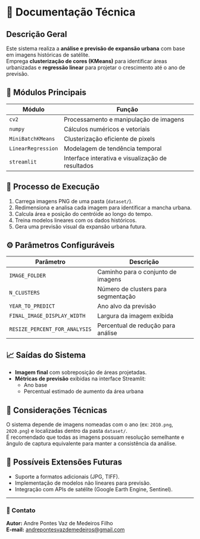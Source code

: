 # 📘 Documentação Técnica

## Descrição Geral
Este sistema realiza a **análise e previsão de expansão urbana** com base em imagens históricas de satélite.  
Emprega **clusterização de cores (KMeans)** para identificar áreas urbanizadas e **regressão linear** para projetar o crescimento até o ano de previsão.

## 📑 Módulos Principais

| Módulo | Função |
|--------|---------|
| `cv2` | Processamento e manipulação de imagens |
| `numpy` | Cálculos numéricos e vetoriais |
| `MiniBatchKMeans` | Clusterização eficiente de pixels |
| `LinearRegression` | Modelagem de tendência temporal |
| `streamlit` | Interface interativa e visualização de resultados |

## 🧩 Processo de Execução

1. Carrega imagens PNG de uma pasta (`dataset/`).
2. Redimensiona e analisa cada imagem para identificar a mancha urbana.
3. Calcula área e posição do centróide ao longo do tempo.
4. Treina modelos lineares com os dados históricos.
5. Gera uma previsão visual da expansão urbana futura.

## ⚙️ Parâmetros Configuráveis

| Parâmetro | Descrição |
|------------|------------|
| `IMAGE_FOLDER` | Caminho para o conjunto de imagens |
| `N_CLUSTERS` | Número de clusters para segmentação |
| `YEAR_TO_PREDICT` | Ano alvo da previsão |
| `FINAL_IMAGE_DISPLAY_WIDTH` | Largura da imagem exibida |
| `RESIZE_PERCENT_FOR_ANALYSIS` | Percentual de redução para análise |

## 📈 Saídas do Sistema

- **Imagem final** com sobreposição de áreas projetadas.
- **Métricas de previsão** exibidas na interface Streamlit:
  - Ano base
  - Percentual estimado de aumento da área urbana

## 🧠 Considerações Técnicas

O sistema depende de imagens nomeadas com o ano (ex: `2010.png`, `2020.png`) e localizadas dentro da pasta `dataset/`.  
É recomendado que todas as imagens possuam resolução semelhante e ângulo de captura equivalente para manter a consistência da análise.

## 🧩 Possíveis Extensões Futuras

- Suporte a formatos adicionais (JPG, TIFF).
- Implementação de modelos não lineares para previsão.
- Integração com APIs de satélite (Google Earth Engine, Sentinel).

---

### 📧 Contato
**Autor:** Andre Pontes Vaz de Medeiros Filho  
**E-mail:** [andrepontesvazdemedeiros@gmail.com](mailto:andrepontesvazdemedeiros@gmail.com)
